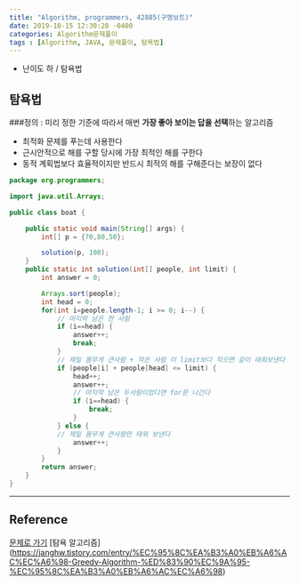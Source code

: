 ```yaml
---
title: "Algorithm, programmers, 42885(구명보트)"
date: 2019-10-15 12:30:28 -0400
categories: Algorithm문제풀이
tags : [Algorithm, JAVA, 문제풀이, 탐욕법]
---
```

+ 난이도 하 / 탐욕법
## 탐욕법

###정의
: 미리 정한 기준에 따라서 매번 <b>가장 좋아 보이는 답을 선택</b>하는 알고리즘
- 최적화 문제를 푸는데 사용한다
- 근시안적으로 해를 구할 당시에 가장 최적인 해를 구한다
- 동적 계획법보다 효율적이지만 반드시 최적의 해를 구해준다는 보장이 없다


```java
package org.programmers;

import java.util.Arrays;

public class boat {

	public static void main(String[] args) {
		int[] p = {70,80,50};

		solution(p, 100);
	}
	public static int solution(int[] people, int limit) {
        int answer = 0;

        Arrays.sort(people);
        int head = 0;
        for(int i=people.length-1; i >= 0; i--) {
        	// 마지막 남은 한 사람
        	if (i==head) {
        		answer++;
        		break;
        	}
        	// 제일 몸무게 큰사람 + 작은 사람 이 limit보다 작으면 같이 태워보낸다
        	if (people[i] + people[head] <= limit) {
        		head++;
        		answer++;
        		// 마지막 남은 두사람이었다면 for문 나간다
        		if (i==head) {
            		break;
            	}
        	} else {
        	// 제일 몸무게 큰사람만 태워 보낸다
        		answer++;
        	}
        }
        return answer;
    }
}
```
---
## Reference
[문제로 가기](https://programmers.co.kr/learn/courses/30/lessons/42885)
[탐욕 알고리즘] (https://janghw.tistory.com/entry/%EC%95%8C%EA%B3%A0%EB%A6%AC%EC%A6%98-Greedy-Algorithm-%ED%83%90%EC%9A%95-%EC%95%8C%EA%B3%A0%EB%A6%AC%EC%A6%98)
